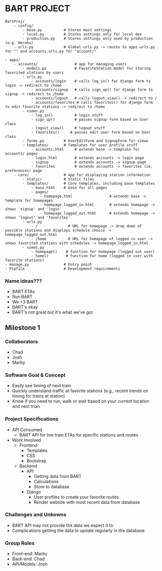 # BART PROJECT
```
BartProj/
    - config/
        - base.py          # Stores most settings
        - local.py         # Stores settings only for local dev
        - production.py    # Stores settings only used by production (e.g. Heroku)
    - urls.py              # Global urls.py -> routes to apps.urls.py for "" and accounts.urls.py for "account/"

- apps/                    
    - accounts/                 # app for managing users
        - models.py             # FavoriteStation model for storing favorited stations by users
        - urls.py               
            - accounts/login    # calls log_in() for django form to login -> redirect to /home
            - accounts/signup   # calls sign_up() for django form to signup -> redirect to /home
            - accounts/logout   # calls logout_view() -> redirect to /
            - accounts/favorites # calls favorites() for django form to edit favorite stations -> redirect to /home
        - views.py         
            - log_in()          # login stuff
            - sign_up()         # passes signup form based on User class
            - logout_view()     # logout stuff
            - favorites()     # passes edit user form based on User class
        - forms.py         # UserEditForm and SignupForm for views
        - templates/       # Templates for user profile stuff
            - accounts.html     # extends base -> template for accounts/ pages
            - login.html        # extends accounts -> login page
            - signup            # extends accounts -> signup page
            - favorites         # extends accounts -> favorites (ie, preferences) page
    - core/                # app for displaying station information
        - static/          # Static files
        - templates/       # Core templates, including base templates
            - base.html    # base for all pages
            - pages/
                - homepage.html                 # extends base -> template for homepages
                - homepage_logged_in.html       # extends homepage -> shows 'signup' and 'login' 
                - homepage_logged_out.html      # extends homepage -> shows 'logout' and 'favorites'
        - urls.py
            - /              # URL for homepage -> drop down of possible stations and displays schedule choice -> homepage_logged_out.html
            - /home          # URL for homepage of logged in user -> shows favorited stations with schedules -> homepage_logged_in.html
        - views.py
            - homepage()    # function for homepage (logged out user)
            - home()        # function for home (logged in user with favorite stations)
- manage.py                # Entry point
- Pipfile                  # Development requirements

```




### Name ideas???
* BART ETAs
* Run BART
* We <3 BART
* BART's okay
* BART's not great but it's what we've got

## Milestone 1

### Collaborators
* Chad
* Josh
* Marby

### Software Goal & Concept
* Easily see timing of next train
* Quickly understand traffic at favorite stations (e.g., recent trends on timing for trains at station)
* Know if you need to run, walk or wait based on your current location and next trian

### Project Specifications
* API Consumed
    * BART API for live train ETAs for specific stations and routes
* Work Involved
    * Frontend
        * Templates
        * CSS
        * Bootstrap
    * Backend
        * API 
            * Getting data from BART
            * Calculations
            * Store to database
        * Django
            * User profiles to create your favorite routes
            * Render website with most recent data from database

### Challenges and Unkowns
* BART API may not provide the data we expect it to
* Complications getting the data to update regularly in the database

### Group Roles
* Front-end: Marby
* Back-end: Chad
* API/Models: Josh
